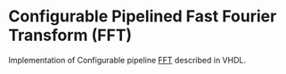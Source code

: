 # Configurable Pipelined Fast Fourier Transform (FFT)
Implementation of Configurable pipeline [FFT](https://github.com/Mohamed-Sharaf/FFT/edit/main/docs/FFT.md) described in VHDL.

